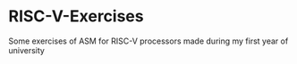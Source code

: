 # RISC-V-Exercises
Some exercises of ASM for RISC-V processors made during my first year of university
